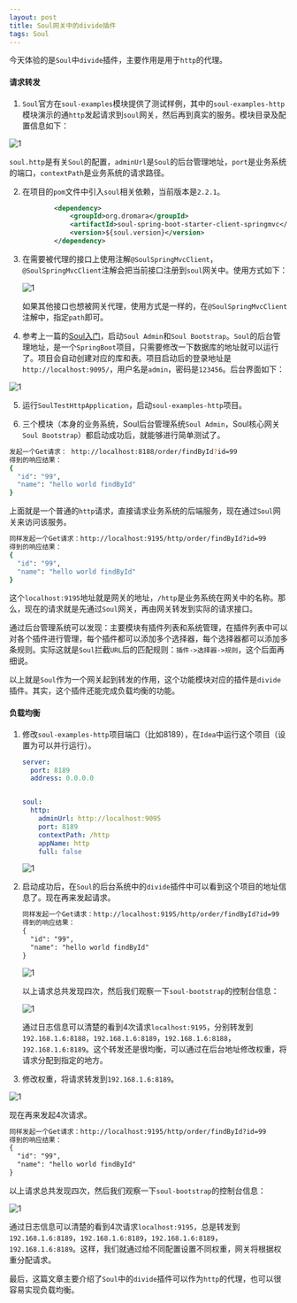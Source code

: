 ```yaml
---
layout: post
title: Soul网关中的divide插件
tags: Soul
---
```


 今天体验的是`Soul`中`divide`插件，主要作用是用于`http`的代理。

#### 请求转发

1. `Soul`官方在`soul-examples`模块提供了测试样例，其中的`soul-examples-http`模块演示的通`http`发起请求到`soul`网关，然后再到真实的服务。模块目录及配置信息如下：

![1](https://midnight2104.github.io/img/2021-1-15/1.png)

​	`soul.http`是有关`Soul`的配置，`adminUrl`是`Soul`的后台管理地址，`port`是业务系统的端口，`contextPath`是业务系统的请求路径。

2. 在项目的`pom`文件中引入`soul`相关依赖，当前版本是`2.2.1`。

   ```xml
           <dependency>
               <groupId>org.dromara</groupId>
               <artifactId>soul-spring-boot-starter-client-springmvc</artifactId>
               <version>${soul.version}</version>
           </dependency>
   ```

3. 在需要被代理的接口上使用注解`@SoulSpringMvcClient`，`@SoulSpringMvcClient`注解会把当前接口注册到`soul`网关中。使用方式如下：

   ![1](https://midnight2104.github.io/img/2021-1-15/2.png)

   如果其他接口也想被网关代理，使用方式是一样的，在`@SoulSpringMvcClient`注解中，指定`path`即可。

4. 参考上一篇的[Soul入门](https://midnight2104.github.io/2021/01/14/Soul%E5%85%A5%E9%97%A8/)，启动`Soul Admin`和`Soul Bootstrap`。`Soul`的后台管理地址，是一个`SpringBoot`项目，只需要修改一下数据库的地址就可以运行了。项目会自动创建对应的库和表。项目启动后的登录地址是`http://localhost:9095/`，用户名是`admin`，密码是`123456`。后台界面如下：

![1](https://midnight2104.github.io/img/2021-1-15/3.png)

5. 运行`SoulTestHttpApplication`，启动`soul-examples-http`项目。

6. 三个模块（本身的业务系统，Soul后台管理系统`Soul Admin`，Soul核心网关`Soul Bootstrap`）都启动成功后，就能够进行简单测试了。

```sh
发起一个Get请求： http://localhost:8188/order/findById?id=99 
得到的响应结果：
{
  "id": "99",
  "name": "hello world findById"
}
```

上面就是一个普通的`http`请求，直接请求业务系统的后端服务，现在通过`Soul`网关来访问该服务。

```sh
同样发起一个Get请求：http://localhost:9195/http/order/findById?id=99
得到的响应结果：
{
  "id": "99",
  "name": "hello world findById"
}
```

这个`localhost:9195`地址就是网关的地址，`/http`是业务系统在网关中的名称。那么，现在的请求就是先通过`Soul`网关，再由网关转发到实际的请求接口。

通过后台管理系统可以发现：主要模块有插件列表和系统管理，在插件列表中可以对各个插件进行管理，每个插件都可以添加多个选择器，每个选择器都可以添加多条规则。实际这就是`Soul`拦截`URL`后的匹配规则：`插件->选择器->规则`，这个后面再细说。

以上就是`Soul`作为一个网关起到转发的作用，这个功能模块对应的插件是`divide`插件。其实，这个插件还能完成负载均衡的功能。

#### 负载均衡

1. 修改`soul-examples-http`项目端口（比如8189），在`Idea`中运行这个项目（设置为可以并行运行）。

   ```yml
   server:
     port: 8189
     address: 0.0.0.0
   
   
   soul:
     http:
       adminUrl: http://localhost:9095
       port: 8189
       contextPath: /http
       appName: http
       full: false
   ```

   ![1](https://midnight2104.github.io/img/2021-1-15/4.png)

2. 启动成功后，在`Soul`的后台系统中的`divide`插件中可以看到这个项目的地址信息了。现在再来发起请求。

   ```xml
   同样发起一个Get请求：http://localhost:9195/http/order/findById?id=99
   得到的响应结果：
   {
     "id": "99",
     "name": "hello world findById"
   }
   ```

   ![1](https://midnight2104.github.io/img/2021-1-15/5.png)

   以上请求总共发现四次，然后我们观察一下`soul-bootstrap`的控制台信息：

   ![1](https://midnight2104.github.io/img/2021-1-15/6.png)

   通过日志信息可以清楚的看到4次请求`localhost:9195`，分别转发到`192.168.1.6:8188`，`192.168.1.6:8189`，`192.168.1.6:8188`，`192.168.1.6:8189`。这个转发还是很均衡，可以通过在后台地址修改权重，将请求分配到指定的地方。

3. 修改权重，将请求转发到`192.168.1.6:8189`。

![1](https://midnight2104.github.io/img/2021-1-15/7.png)

现在再来发起4次请求。

```xml
同样发起一个Get请求：http://localhost:9195/http/order/findById?id=99
得到的响应结果：
{
  "id": "99",
  "name": "hello world findById"
}
```

以上请求总共发现四次，然后我们观察一下`soul-bootstrap`的控制台信息：

![1](https://midnight2104.github.io/img/2021-1-15/8.png)

通过日志信息可以清楚的看到4次请求`localhost:9195`，总是转发到`192.168.1.6:8189`，`192.168.1.6:8189`，`192.168.1.6:8189`，`192.168.1.6:8189`。这样，我们就通过给不同配置设置不同权重，网关将根据权重分配请求。

最后，这篇文章主要介绍了`Soul`中的`divide`插件可以作为`http`的代理，也可以很容易实现负载均衡。





